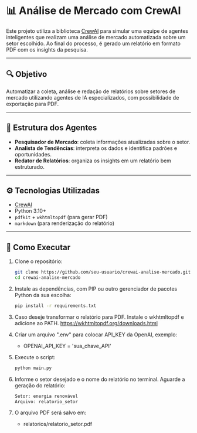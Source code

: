 # 📊 Análise de Mercado com CrewAI

Este projeto utiliza a biblioteca [CrewAI](https://docs.crewai.com/) para simular uma equipe de agentes inteligentes que realizam uma análise de mercado automatizada sobre um setor escolhido. Ao final do processo, é gerado um relatório em formato PDF com os insights da pesquisa.

---

## 🔍 Objetivo

Automatizar a coleta, análise e redação de relatórios sobre setores de mercado utilizando agentes de IA especializados, com possibilidade de exportação para PDF.

---

## 🧠 Estrutura dos Agentes

- **Pesquisador de Mercado**: coleta informações atualizadas sobre o setor.
- **Analista de Tendências**: interpreta os dados e identifica padrões e oportunidades.
- **Redator de Relatórios**: organiza os insights em um relatório bem estruturado.

---

## ⚙️ Tecnologias Utilizadas

- [CrewAI](https://docs.crewai.com/)
- Python 3.10+
- `pdfkit` + `wkhtmltopdf` (para gerar PDF)
- `markdown` (para renderização do relatório)

---

## 🚀 Como Executar

1. Clone o repositório:
   ```bash
   git clone https://github.com/seu-usuario/crewai-analise-mercado.git
   cd crewai-analise-mercado

2. Instale as dependências, com PIP ou outro gerenciador de pacotes Python da sua escolha:
    ```bash
    pip install -r requirements.txt

3. Caso deseje transformar o relatório para PDF. Instale o wkhtmltopdf e adicione ao PATH. <url>https://wkhtmltopdf.org/downloads.html</url>

4. Criar um arquivo ".env" para colocar API_KEY da OpenAI, exemplo: 
   - OPENAI_API_KEY = 'sua_chave_API'

5. Execute o script:
    ```bash
    python main.py

6. Informe o setor desejado e o nome do relatório no terminal. Aguarde a geração do relatório:
    ```bash
    Setor: energia renovável
    Arquivo: relatorio_setor

7. O arquivo PDF será salvo em:
    - relatorios/relatorio_setor.pdf